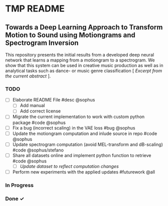 # TMP README

## Towards a Deep Learning Approach to Transform Motion to Sound using Motiongrams and Spectrogram Inversion

This repository presents the initial results from a developed deep neural network that learns a mapping from a motiongram to a spectrogram. We show that this system can be used in creative music production as well as in analytical tasks such as dance- or music genre classification [<i> Excerpt from the current abstract </i>].

### TODO
- [ ] Elaborate README File #desc @sophus 
	- [ ] Add manual
	- [ ] Add correct license
- [ ] Migrate the current implementation to work with custom python package #code @sophus
- [ ] Fix a bug (incorrect scaling) in the VAE loss #bug @sophus
- [ ] Update the motiongram computation and inlude source in repo #code @sophus
- [ ] Update spectrogram computation (avoid MEL-transform and dB-scaling) #code @sophus/stefano
- [ ] Share all datasets online and implement python function to retrieve #code @sophus
	- [ ] <i>Update dataset to reflect computation changes</i>
- [ ] Perform new experiments with the applied updates #futurework @all 

### In Progress

### Done ✓


